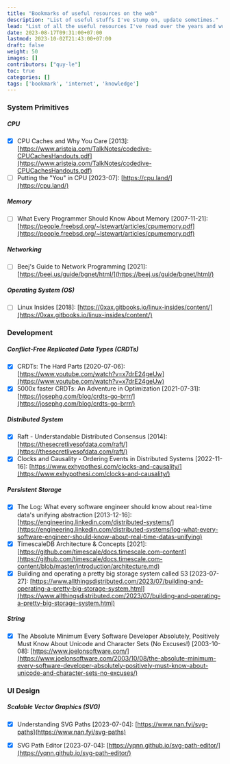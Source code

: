 ```yaml
---
title: "Bookmarks of useful resources on the web"
description: "List of useful stuffs I've stump on, update sometimes."
lead: "List of all the useful resources I've read over the years and worth re-visiting from time to time. <br>In no particular order.<br>Update sometimes."
date: 2023-08-17T09:31:00+07:00
lastmod: 2023-10-02T21:43:00+07:00
draft: false
weight: 50
images: []
contributors: ["quy-le"]
toc: true
categories: []
tags: ['bookmark', 'internet', 'knowledge']
---
```


### System Primitives
##### CPU
- [x] CPU Caches and Why You Care [2013]: [https://www.aristeia.com/TalkNotes/codedive-CPUCachesHandouts.pdf](https://www.aristeia.com/TalkNotes/codedive-CPUCachesHandouts.pdf)
- [ ] Putting the "You" in CPU [2023-07]: [https://cpu.land/](https://cpu.land/)

##### Memory
- [ ] What Every Programmer Should Know About Memory [2007-11-21]: [https://people.freebsd.org/~lstewart/articles/cpumemory.pdf](https://people.freebsd.org/~lstewart/articles/cpumemory.pdf)

##### Networking
- [ ] Beej's Guide to Network Programming [2021]: [https://beej.us/guide/bgnet/html/](https://beej.us/guide/bgnet/html/)

##### Operating System (OS)
- [ ] Linux Insides [2018]: [https://0xax.gitbooks.io/linux-insides/content/](https://0xax.gitbooks.io/linux-insides/content/)


### Development
##### Conflict-Free Replicated Data Types (CRDTs)
- [x] CRDTs: The Hard Parts [2020-07-06]: [https://www.youtube.com/watch?v=x7drE24geUw](https://www.youtube.com/watch?v=x7drE24geUw)
- [x] 5000x faster CRDTs: An Adventure in Optimization [2021-07-31]: [https://josephg.com/blog/crdts-go-brrr/](https://josephg.com/blog/crdts-go-brrr/)

##### Distributed System
- [x] Raft - Understandable Distributed Consensus [2014]: [https://thesecretlivesofdata.com/raft/](https://thesecretlivesofdata.com/raft/)
- [x] Clocks and Causality - Ordering Events in Distributed Systems [2022-11-16]: [https://www.exhypothesi.com/clocks-and-causality/](https://www.exhypothesi.com/clocks-and-causality/)

##### Persistent Storage
- [x] The Log: What every software engineer should know about real-time data's unifying abstraction [2013-12-16]: [https://engineering.linkedin.com/distributed-systems/](https://engineering.linkedin.com/distributed-systems/log-what-every-software-engineer-should-know-about-real-time-datas-unifying)
- [x] TimescaleDB Architecture & Concepts [2021]: [https://github.com/timescale/docs.timescale.com-content](https://github.com/timescale/docs.timescale.com-content/blob/master/introduction/architecture.md)
- [x] Building and operating a pretty big storage system called S3 [2023-07-27]: [https://www.allthingsdistributed.com/2023/07/building-and-operating-a-pretty-big-storage-system.html](https://www.allthingsdistributed.com/2023/07/building-and-operating-a-pretty-big-storage-system.html)

##### String
- [x] The Absolute Minimum Every Software Developer Absolutely, Positively Must Know About Unicode and Character Sets (No Excuses!) [2003-10-08]: [https://www.joelonsoftware.com/](https://www.joelonsoftware.com/2003/10/08/the-absolute-minimum-every-software-developer-absolutely-positively-must-know-about-unicode-and-character-sets-no-excuses/)


### UI Design
##### Scalable Vector Graphics (SVG)
- [x] Understanding SVG Paths [2023-07-04]: [https://www.nan.fyi/svg-paths](https://www.nan.fyi/svg-paths)
- [x] SVG Path Editor [2023-07-04]: [https://yqnn.github.io/svg-path-editor/](https://yqnn.github.io/svg-path-editor/)

    